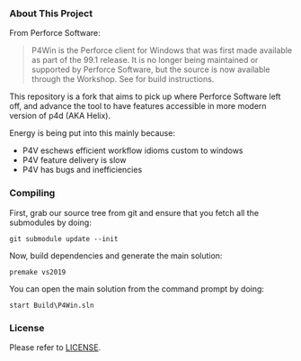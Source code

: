 ### About This Project

From Perforce Software:

> P4Win is the Perforce client for Windows that was first made available as part of the 99.1 release. It is no longer being maintained or supported by Perforce Software, but the source is now available through the Workshop. See for build instructions.

This repository is a fork that aims to pick up where Perforce Software left off, and advance the tool to have features accessible in more modern version of p4d (AKA Helix).

Energy is being put into this mainly because:
* P4V eschews efficient workflow idioms custom to windows
* P4V feature delivery is slow
* P4V has bugs and inefficiencies

### Compiling

First, grab our source tree from git and ensure that you fetch all the submodules by doing:

    git submodule update --init

Now, build dependencies and generate the main solution:

    premake vs2019

You can open the main solution from the command prompt by doing:

    start Build\P4Win.sln

### License

Please refer to
[LICENSE](LICENSE.md).
